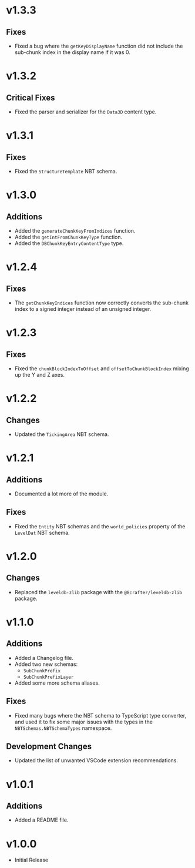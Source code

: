 # v1.3.3

## Fixes

-   Fixed a bug where the `getKeyDisplayName` function did not include the sub-chunk index in the display name if it was 0.

# v1.3.2

## Critical Fixes

-   Fixed the parser and serializer for the `Data3D` content type.

# v1.3.1

## Fixes

-   Fixed the `StructureTemplate` NBT schema.

# v1.3.0

## Additions

-   Added the `generateChunkKeyFromIndices` function.
-   Added the `getIntFromChunkKeyType` function.
-   Added the `DBChunkKeyEntryContentType` type.

# v1.2.4

## Fixes

-   The `getChunkKeyIndices` function now correctly converts the sub-chunk index to a signed integer instead of an unsigned integer.

# v1.2.3

## Fixes

-   Fixed the `chunkBlockIndexToOffset` and `offsetToChunkBlockIndex` mixing up the Y and Z axes.

# v1.2.2

## Changes

-   Updated the `TickingArea` NBT schema.

# v1.2.1

## Additions

-   Documented a lot more of the module.

## Fixes

-   Fixed the `Entity` NBT schemas and the `world_policies` property of the `LevelDat` NBT schema.

# v1.2.0

## Changes

-   Replaced the `leveldb-zlib` package with the `@8crafter/leveldb-zlib` package.

# v1.1.0

## Additions

-   Added a Changelog file.
-   Added two new schemas:
    -   `SubChunkPrefix`
    -   `SubChunkPrefixLayer`
-   Added some more schema aliases. 

## Fixes

-   Fixed many bugs where the NBT schema to TypeScript type converter, and used it to fix some major issues with the types in the `NBTSchemas.NBTSchemaTypes` namespace.

## Development Changes

-   Updated the list of unwanted VSCode extension recommendations.

# v1.0.1

## Additions

-   Added a README file.

# v1.0.0

-   Initial Release